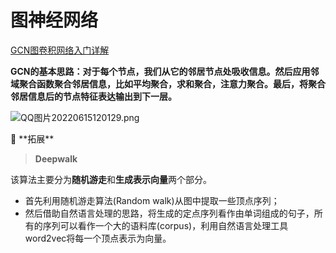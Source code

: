 # 图神经网络

[GCN图卷积网络入门详解](https://zhuanlan.zhihu.com/p/258358384?utm_source=wechat_session&utm_medium=social&utm_oi=910248104920481792&utm_campaign=shareopn)

**GCN的基本思路：对于每个节点，我们从它的邻居节点处吸收信息。然后应用邻域聚合函数聚合邻居信息，比如平均聚合，求和聚合，注意力聚合。最后，将聚合邻居信息后的节点特征表达输出到下一层。**

![QQ图片20220615120129.png](%E5%9B%BE%E7%A5%9E%E7%BB%8F%E7%BD%91%E7%BB%9C%201a3aa185494f4958aea80d017a47126a/QQ%E5%9B%BE%E7%89%8720220615120129.png)

<aside>
📌 **拓展**

> **Deepwalk**
> 

该算法主要分为**随机游走**和**生成表示向量**两个部分。

- 首先利用随机游走算法(Random walk)从图中提取一些顶点序列；
- 然后借助自然语言处理的思路，将生成的定点序列看作由单词组成的句子，所有的序列可以看作一个大的语料库(corpus)，利用自然语言处理工具word2vec将每一个顶点表示为向量。
</aside>